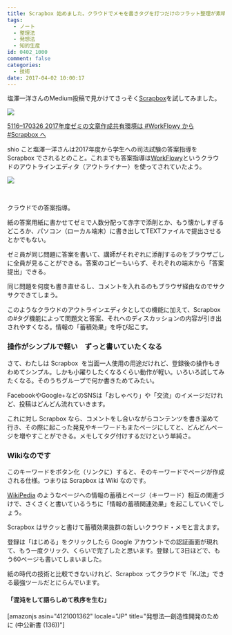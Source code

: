 ```yaml
---
title: Scrapbox 始めました。クラウドでメモを書きタグを打つだけのフラット整理が素晴らしすぎる。
tags:
  - ノート
  - 整理法
  - 発想法
  - 知的生産
id: 0402_1000
comment: false
categories:
  - 技術
date: 2017-04-02 10:00:17
---
```


塩澤一洋さんのMedium投稿で見かけてさっそく[Scrapbox](https://scrapbox.io/)を試してみました。<!--more-->

![](https://ogasawara.me/wp/wp-content/uploads/2017/04/b57a443bccbc74fb2bc524eb7f6c8b9c-700x561.jpg)

[5116–170326 2017年度ゼミの文章作成共有環境は #WorkFlowy から #Scrapbox へ](https://shiology.net/5116-170326-2017年度ゼミの文章作成共有環境は-workflowy-から-scrapbox-へ-494dd786bc1a)

shio こと塩澤一洋さんは2017年度から学生への司法試験の答案指導を Scrapbox でされるとのこと。これまでも答案指導は[WorkFlowy](https://workflowy.com)というクラウドのアウトラインエディタ（アウトライナー）を使ってされていたよう。

![](https://ogasawara.me/wp/wp-content/uploads/2017/04/WorkFlowy_-_Organize_your_brain_.jpg)

&nbsp;

クラウドでの答案指導。

紙の答案用紙に書かせてゼミで人数分配って赤字で添削とか、もう懐かしすぎるどころか、パソコン（ローカル端末）に書き出してTEXTファイルで提出させるとかでもない。

ゼミ員が同じ問題に答案を書いて、講師がそれぞれに添削するのをブラウザごしに全員が見ることができる。答案のコピーもいらず、それぞれの端末から「答案提出」できる。

同じ問題を何度も書き直せるし、コメントを入れるのもブラウザ経由なのでサクサクできてしまう。

このようなクラウドのアウトラインエディタとしての機能に加えて、Scrapbox の#タグ機能によって問題文と答案、それへのディスカッションの内容が引き出されやすくなる。情報の「蓄積効果」を呼び起こす。

### 操作がシンプルで軽い　ずっと書いていたくなる

さて、わたしは Scrapbox  を当面一人使用の用途だけれど、登録後の操作もきわめてシンプル。しかも小躍りしたくなるくらい動作が軽い。いろいろ試してみたくなる。そのうちグループで何か書きためてみたい。

FacebookやGoogle+などのSNSは「おしゃべり」や「交流」のイメージだけれど、投稿はどんどん流れていきます。

これに対し Scrapbox なら、コメントをし合いながらコンテンツを書き溜めて行き、その際に起こった発見やキーワードもまたページにしてと、どんどんページを増やすことができる。メモしてタグ付けするだけという単純さ。

### Wikiなのです

このキーワードをボタン化（リンクに）すると、そのキーワードでページが作成される仕様。つまりは Scrapbox は Wiki なのです。

[WikiPedia](https://ja.wikipedia.org/wiki/メインページ) のようなページへの情報の蓄積とページ（キーワード）相互の関連づけで、さくさくと書いているうちに「情報の蓄積関連効果」を起こしていくでしょう。

Scrapbox はサクッと書けて蓄積効果抜群の新しいクラウド・メモと言えます。

登録は「はじめる」をクリックしたら Google アカウントでの認証画面が現れて、もう一度クリック、くらいで完了したと思います。登録して3日ほどで、もう60ページも書いてしまいました。

紙の時代の技術と比較できないけれど、Scrapbox ってクラウドで「KJ法」できる最強ツールだとにらんでいます。

#### 「混沌をして語らしめて秩序を生む」

[amazonjs asin="4121001362" locale="JP" title="発想法―創造性開発のために (中公新書 (136))"]